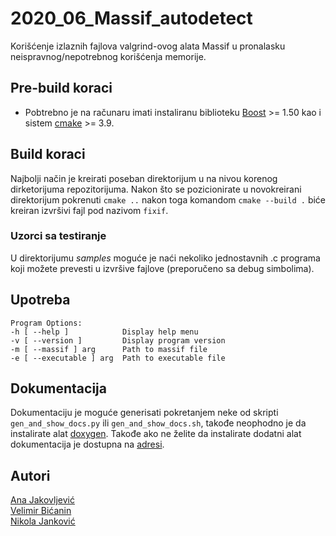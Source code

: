 # 2020_06_Massif_autodetect
Korišćenje izlaznih fajlova valgrind-ovog alata Massif u pronalasku neispravnog/nepotrebnog korišćenja memorije.

## Pre-build koraci
* Pobtrebno je na računaru imati instaliranu biblioteku [Boost](https://www.boost.org/) >= 1.50
kao i sistem [cmake](https://www.cmake.org) >= 3.9.

## Build koraci
Najbolji način je kreirati poseban direktorijum u na nivou korenog dirketorijuma repozitorijuma.
Nakon što se pozicionirate u novokreirani direktorijum pokrenuti
``cmake ..``
nakon toga komandom ``cmake --build .`` biće kreiran izvršivi fajl pod nazivom `fixif`.
### Uzorci sa testiranje  
U direktorijumu *samples* moguće je naći nekoliko jednostavnih .c programa koji možete prevesti u izvršive fajlove (preporučeno sa debug simbolima).
   
## Upotreba
    Program Options:  
    -h [ --help ]            Display help menu  
    -v [ --version ]         Display program version
    -m [ --massif ] arg      Path to massif file
    -e [ --executable ] arg  Path to executable file
    
    
## Dokumentacija 
   Dokumentaciju je moguće generisati pokretanjem neke od skripti `gen_and_show_docs.py` ili `gen_and_show_docs.sh`, takođe neophodno je da instalirate alat [doxygen](https://www.doxygen.nl/index.html).
   Takođe ako ne želite da instalirate dodatni alat dokumentacija je dostupna na [adresi](http://alas.matf.bg.ac.rs/~mi16077/doxy_docs/html/).
   
   
## Autori
   [Ana Jakovljević](https://github.com/ana-jakovljevic)  
   [Velimir Bićanin](https://github.com/velimir97)  
   [Nikola Janković](https://github.com/gianthead97)  

